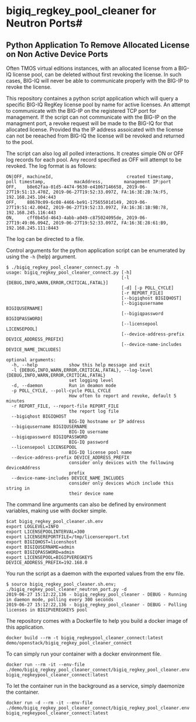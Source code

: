 
# bigiq_regkey_pool_cleaner for Neutron Ports#

## Python Application To Remove Allocated License on Non Active Device Ports ##

Often TMOS virtual editions instances, with an allocated license from a BIG-IQ license pool, can be deleted without first revoking the license. In such cases, BIG-IQ will never be able to communicate properly with the BIG-IP to revoke the license.

This repository containes a python script application which will query a specific BIG-IQ RegKey license pool by name for active licenses. An attempt to communicate with the BIG-IP on the registered TCP port for management. If the script can not communicate with the BIG-IP on the managment port, a revoke request will be made to the BIG-IQ for that allocated license. Provided tha the IP address assoicated with the license can not be reeached from BIG-IQ the license will be revoked and returned to the pool.

The script can also log all polled interactions. It creates simple ON or OFF log records for each pool. Any record specified as OFF will attempt to be revoked. The log format is as follows:

```
ON|OFF, machineId,                            created timestamp,        poll timestamp,           macAddress,        management IP:port
OFF,    b8e62faa-01d5-4474-9630-e41067146658, 2019-06-27T19:51:13.470Z, 2019-06-27T19:52:33.097Z, FA:16:3E:2B:7A:F5, 192.168.245.104:443
OFF,    88670c09-6c08-4466-be91-17565501d149, 2019-06-27T19:51:42.004Z, 2019-06-27T19:52:33.097Z, FA:16:3E:1B:9B:78, 192.168.245.116:443
ON,     cff0b45d-4643-4abb-a049-c875024095de, 2019-06-27T19:49:06.094Z, 2019-06-27T19:52:33.097Z, FA:16:3E:28:61:B9, 192.168.245.111:8443
```

The log can be directed to a file.

Control arguments for the python application script can be enumerated by using the `-h` (help) argument.

```
$ ./bigiq_regkey_pool_cleaner_connect.py -h
usage: bigiq_regkey_pool_cleaner_connect.py [-h]
                                            [-l {DEBUG,INFO,WARN,ERROR,CRITICAL,FATAL}]
                                            [-d] [-p POLL_CYCLE]
                                            [-r REPORT_FILE]
                                            [--bigiqhost BIGIQHOST]
                                            [--bigiqusername BIGIQUSERNAME]
                                            [--bigiqpassword BIGIQPASSWORD]
                                            [--licensepool LICENSEPOOL]
                                            [--device-address-prefix DEVICE_ADDRESS_PREFIX]
                                            [--device-name-includes DEVICE_NAME_INCLUDES]

optional arguments:
  -h, --help            show this help message and exit
  -l {DEBUG,INFO,WARN,ERROR,CRITICAL,FATAL}, --log-level {DEBUG,INFO,WARN,ERROR,CRITICAL,FATAL}
                        set logging level
  -d, --daemon          Run in deamon mode
  -p POLL_CYCLE, --poll-cycle POLL_CYCLE
                        How often to report and revoke, default 5 minutes
  -r REPORT_FILE, --report-file REPORT_FILE
                        the report log file
  --bigiqhost BIGIQHOST
                        BIG-IQ hostname or IP address
  --bigiqusername BIGIQUSERNAME
                        BIG-IQ username
  --bigiqpassword BIGIQPASSWORD
                        BIG-IQ password
  --licensepool LICENSEPOOL
                        BIG-IQ license pool name
  --device-address-prefix DEVICE_ADDRESS_PREFIX
                        consider only devices with the following deviceAddress
                        prefix
  --device-name-includes DEVICE_NAME_INCLUDES
                        consider only devices which include this string in
                        their device name
```

The command line arguments can also be defined by environment variables, making use with docker simple.

```
$cat bigiq_regkey_pool_cleaner.sh.env
export LOGLEVEL=INFO
export LICENSEPOOLINTERVAL=300
export LICENSEREPORTFILE=/tmp/licensereport.txt
export BIGIQHOST=licenshost
export BIGIQUSERNAME=admin
export BIGIQPASSWORD=admin
export LICENSEPOOL=BIGIPVEREGKEYS
DEVICE_ADDRESS_PREFIX=192.168.0
```

You run the script as a daemon with the exported values from the env file.

```
$ source bigiq_regkey_pool_cleaner.sh.env; ./bigiq_regkey_pool_cleaner_neutron_port.py -d
2019-06-27 15:12:22,136 - bigiq_regkey_pool_cleaner - DEBUG - Running in daemon mode, polling every 300 seconds
2019-06-27 15:12:22,136 - bigiq_regkey_pool_cleaner - DEBUG - Polling licenses in BIGIPVEREGKEYS pool
```

The repository comes with a Dockerfile to help you build a docker image of this application.

```
docker build --rm -t bigiq_regkeypool_cleaner_connect:latest demo/openstack/bigiq_regkey_pool_cleaner_connect
```

To can simply run your container with a docker environment file.

```
docker run --rm -it --env-file ./demo/bigiq_regkey_pool_cleaner_connect/bigiq_regkey_pool_cleaner.env bigiq_regkeypool_cleaner_connect:latest
```

To let the container run in the background as a service, simply daemonize the container.

```
docker run -d --rm -it --env-file ./demo/bigiq_regkey_pool_cleaner_connect/bigiq_regkey_pool_cleaner.env bigiq_regkeypool_cleaner_connect:latest
```
